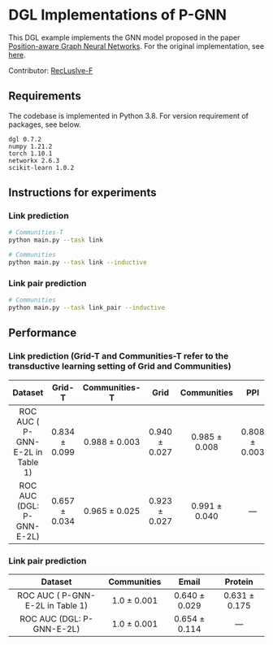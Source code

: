 # DGL Implementations of P-GNN

This DGL example implements the GNN model proposed in the paper [Position-aware Graph Neural Networks](http://proceedings.mlr.press/v97/you19b/you19b.pdf). For the original implementation, see [here](https://github.com/JiaxuanYou/P-GNN).

Contributor: [RecLusIve-F](https://github.com/RecLusIve-F)

## Requirements

The codebase is implemented in Python 3.8. For version requirement of packages, see below.

```
dgl 0.7.2
numpy 1.21.2
torch 1.10.1
networkx 2.6.3
scikit-learn 1.0.2
```

## Instructions for experiments

### Link prediction

```bash
# Communities-T
python main.py --task link

# Communities
python main.py --task link --inductive
```

### Link pair prediction

```bash
# Communities
python main.py --task link_pair --inductive
```

## Performance

### Link prediction (Grid-T and Communities-T refer to the transductive learning setting of Grid and Communities)

|             Dataset              |    Grid-T     | Communities-T |     Grid      |  Communities  |      PPI      |
| :------------------------------: | :-----------: | :-----------: | :-----------: | :-----------: | :-----------: |
| ROC AUC ( P-GNN-E-2L in Table 1) | 0.834 ± 0.099 | 0.988 ± 0.003 | 0.940 ± 0.027 | 0.985 ± 0.008 | 0.808 ± 0.003 |
|    ROC AUC (DGL: P-GNN-E-2L)     | 0.657 ± 0.034 | 0.965 ± 0.025 | 0.923 ± 0.027 | 0.991 ± 0.040 |       —       |

### Link pair prediction

|             Dataset              | Communities |     Email     |    Protein    |
| :------------------------------: | :---------: | :-----------: | :-----------: |
| ROC AUC ( P-GNN-E-2L in Table 1) | 1.0 ± 0.001 | 0.640 ± 0.029 | 0.631 ± 0.175 |
|    ROC AUC (DGL: P-GNN-E-2L)     | 1.0 ± 0.001 | 0.654 ± 0.114 |       —       |
